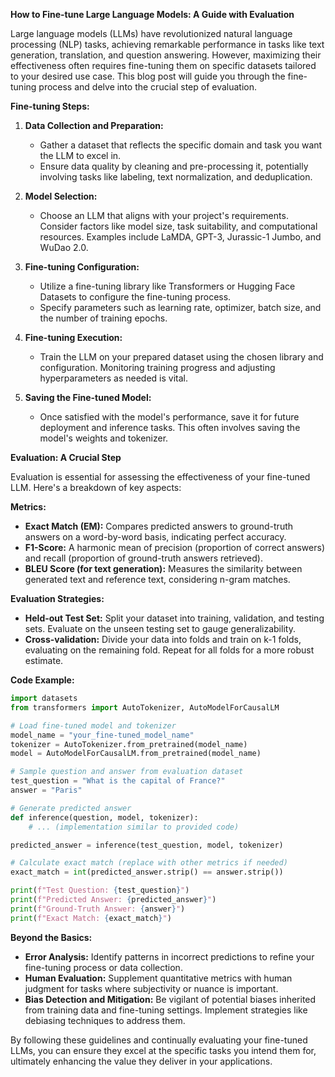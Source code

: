 **How to Fine-tune Large Language Models: A Guide with Evaluation**

Large language models (LLMs) have revolutionized natural language processing (NLP) tasks, achieving remarkable performance in tasks like text generation, translation, and question answering. However, maximizing their effectiveness often requires fine-tuning them on specific datasets tailored to your desired use case. This blog post will guide you through the fine-tuning process and delve into the crucial step of evaluation.

**Fine-tuning Steps:**

1. **Data Collection and Preparation:**
   - Gather a dataset that reflects the specific domain and task you want the LLM to excel in.
   - Ensure data quality by cleaning and pre-processing it, potentially involving tasks like labeling, text normalization, and deduplication.

2. **Model Selection:**
   - Choose an LLM that aligns with your project's requirements. Consider factors like model size, task suitability, and computational resources. Examples include LaMDA, GPT-3, Jurassic-1 Jumbo, and WuDao 2.0.

3. **Fine-tuning Configuration:**
   - Utilize a fine-tuning library like Transformers or Hugging Face Datasets to configure the fine-tuning process.
   - Specify parameters such as learning rate, optimizer, batch size, and the number of training epochs.

4. **Fine-tuning Execution:**
   - Train the LLM on your prepared dataset using the chosen library and configuration. Monitoring training progress and adjusting hyperparameters as needed is vital.

5. **Saving the Fine-tuned Model:**
   - Once satisfied with the model's performance, save it for future deployment and inference tasks. This often involves saving the model's weights and tokenizer.

**Evaluation: A Crucial Step**

Evaluation is essential for assessing the effectiveness of your fine-tuned LLM. Here's a breakdown of key aspects:

**Metrics:**

- **Exact Match (EM):** Compares predicted answers to ground-truth answers on a word-by-word basis, indicating perfect accuracy.
- **F1-Score:** A harmonic mean of precision (proportion of correct answers) and recall (proportion of ground-truth answers retrieved).
- **BLEU Score (for text generation):** Measures the similarity between generated text and reference text, considering n-gram matches.

**Evaluation Strategies:**

- **Held-out Test Set:** Split your dataset into training, validation, and testing sets. Evaluate on the unseen testing set to gauge generalizability.
- **Cross-validation:** Divide your data into folds and train on k-1 folds, evaluating on the remaining fold. Repeat for all folds for a more robust estimate.

**Code Example:**

```python
import datasets
from transformers import AutoTokenizer, AutoModelForCausalLM

# Load fine-tuned model and tokenizer
model_name = "your_fine-tuned_model_name"
tokenizer = AutoTokenizer.from_pretrained(model_name)
model = AutoModelForCausalLM.from_pretrained(model_name)

# Sample question and answer from evaluation dataset
test_question = "What is the capital of France?"
answer = "Paris"

# Generate predicted answer
def inference(question, model, tokenizer):
    # ... (implementation similar to provided code)

predicted_answer = inference(test_question, model, tokenizer)

# Calculate exact match (replace with other metrics if needed)
exact_match = int(predicted_answer.strip() == answer.strip())

print(f"Test Question: {test_question}")
print(f"Predicted Answer: {predicted_answer}")
print(f"Ground-Truth Answer: {answer}")
print(f"Exact Match: {exact_match}")
```

**Beyond the Basics:**

- **Error Analysis:** Identify patterns in incorrect predictions to refine your fine-tuning process or data collection.
- **Human Evaluation:** Supplement quantitative metrics with human judgment for tasks where subjectivity or nuance is important.
- **Bias Detection and Mitigation:** Be vigilant of potential biases inherited from training data and fine-tuning settings. Implement strategies like debiasing techniques to address them.

By following these guidelines and continually evaluating your fine-tuned LLMs, you can ensure they excel at the specific tasks you intend them for, ultimately enhancing the value they deliver in your applications.